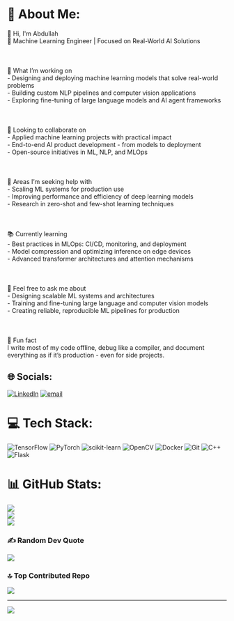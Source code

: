 # 💫 About Me:
👋 Hi, I'm Abdullah<br>🧠 Machine Learning Engineer | Focused on Real-World AI Solutions<br><br><br><br>🔬 What I’m working on  <br>- Designing and deploying machine learning models that solve real-world problems  <br>- Building custom NLP pipelines and computer vision applications  <br>- Exploring fine-tuning of large language models and AI agent frameworks<br><br><br><br>🤝 Looking to collaborate on  <br>- Applied machine learning projects with practical impact  <br>- End-to-end AI product development - from models to deployment  <br>- Open-source initiatives in ML, NLP, and MLOps<br><br><br><br>🧠 Areas I’m seeking help with  <br>- Scaling ML systems for production use  <br>- Improving performance and efficiency of deep learning models  <br>- Research in zero-shot and few-shot learning techniques<br><br><br><br>📚 Currently learning  <br>- Best practices in MLOps: CI/CD, monitoring, and deployment  <br>- Model compression and optimizing inference on edge devices  <br>- Advanced transformer architectures and attention mechanisms<br><br><br><br>💬 Feel free to ask me about  <br>- Designing scalable ML systems and architectures  <br>- Training and fine-tuning large language and computer vision models  <br>- Creating reliable, reproducible ML pipelines for production<br><br><br><br>🧩 Fun fact  <br>I write most of my code offline, debug like a compiler, and document everything as if it’s production - even for side projects.<br>


## 🌐 Socials:
[![LinkedIn](https://img.shields.io/badge/LinkedIn-%230077B5.svg?logo=linkedin&logoColor=white)](https://linkedin.com/in/abdullah-al-arif-8b58542a7) [![email](https://img.shields.io/badge/Email-D14836?logo=gmail&logoColor=white)](mailto:aieng.abdullah.arif@gmail.com) 

# 💻 Tech Stack:
![TensorFlow](https://img.shields.io/badge/TensorFlow-%23FF6F00.svg?style=for-the-badge&logo=TensorFlow&logoColor=white) ![PyTorch](https://img.shields.io/badge/PyTorch-%23EE4C2C.svg?style=for-the-badge&logo=PyTorch&logoColor=white) ![scikit-learn](https://img.shields.io/badge/scikit--learn-%23F7931E.svg?style=for-the-badge&logo=scikit-learn&logoColor=white) ![OpenCV](https://img.shields.io/badge/opencv-%23white.svg?style=for-the-badge&logo=opencv&logoColor=white) ![Docker](https://img.shields.io/badge/docker-%230db7ed.svg?style=for-the-badge&logo=docker&logoColor=white) ![Git](https://img.shields.io/badge/git-%23F05033.svg?style=for-the-badge&logo=git&logoColor=white) ![C++](https://img.shields.io/badge/c++-%2300599C.svg?style=for-the-badge&logo=c%2B%2B&logoColor=white) ![Flask](https://img.shields.io/badge/flask-%23000.svg?style=for-the-badge&logo=flask&logoColor=white)
# 📊 GitHub Stats:
![](https://github-readme-stats.vercel.app/api?username=aieng-abdullah&theme=dark&hide_border=false&include_all_commits=false&count_private=false)<br/>
![](https://nirzak-streak-stats.vercel.app/?user=aieng-abdullah&theme=dark&hide_border=false)<br/>
![](https://github-readme-stats.vercel.app/api/top-langs/?username=aieng-abdullah&theme=dark&hide_border=false&include_all_commits=false&count_private=false&layout=compact)

### ✍️ Random Dev Quote
![](https://quotes-github-readme.vercel.app/api?type=horizontal&theme=radical)

### 🔝 Top Contributed Repo
![](https://github-contributor-stats.vercel.app/api?username=aieng-abdullah&limit=5&theme=dark&combine_all_yearly_contributions=true)

---
[![](https://visitcount.itsvg.in/api?id=aieng-abdullah&icon=10&color=0)](https://visitcount.itsvg.in)

<!-- Proudly created with GPRM ( https://gprm.itsvg.in ) -->
